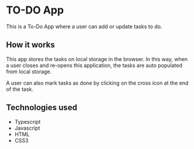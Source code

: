 # TO-DO App

This is a To-Do App where a user can add or update tasks to do.

## How it works

This app stores the tasks on local storage in the browser. In this way, when a user closes and re-opens this application, the tasks are auto populated from local storage.

A user can also mark tasks as done by clicking on the cross icon at the end of the task.

## Technologies used

- Typescript
- Javascript
- HTML
- CSS3
